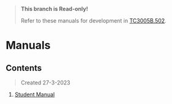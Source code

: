 > **This branch is Read-only!**
> 
> Refer to these manuals for development in [TC3005B.502](https://github.com/SFMBa01029956/TC3005B.502).

# Manuals

## Contents


> Created 27-3-2023
1. [Student Manual](https://github.com/SFMBa01029956/TC3005B.502/blob/manuals/Files/Student%20Manual.md)
